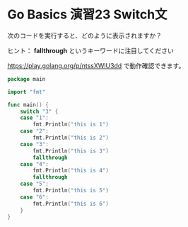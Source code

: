 # Go Basics 演習23 Switch文

次のコードを実行すると、どのように表示されますか？

ヒント： **fallthrough** というキーワードに注目してください

https://play.golang.org/p/ntssXWlU3dd で動作確認できます。


```go
package main

import "fmt"

func main() {
	switch "3" {
	case "1":
		fmt.Println("this is 1")
	case "2":
		fmt.Println("this is 2")
	case "3":
		fmt.Println("this is 3")
		fallthrough
	case "4":
		fmt.Println("this is 4")
		fallthrough
	case "5":
		fmt.Println("this is 5")
	case "6":
		fmt.Println("this is 6")
	}
}
```
